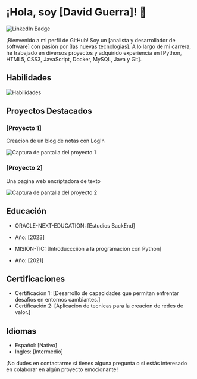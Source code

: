 # ¡Hola, soy [David Guerra]! 👋

![LinkedIn Badge](https://img.shields.io/badge/-LinkedIn-blue?style=flat-square&logo=linkedin&logoColor=white&link=[https://www.linkedin.com/in/[https://www.linkdin.com/in/david-guerra-9a4336268])

¡Bienvenido a mi perfil de GitHub! Soy un [analista y desarrollador de software] con pasión por [las nuevas tecnologias]. A lo largo de mi carrera, he trabajado en diversos proyectos y adquirido experiencia en [Python, HTML5, CSS3, JavaScript, Docker, MySQL, Java y Git].

## Habilidades

![Habilidades](https://img.shields.io/badge/Habilidades-JavaScript%20%7C%20Python%20%7C%20HTML%20%7C%20CSS%20%7C%20React%20%7C%20Node.js%20%7C%20SQL%20%7C%20Git%20%7C%20AWS%20%7C%20Docker%20%7C%20Machine%20Learning%20%7C%20Data%20Visualization%20-%230077B5?style=for-the-badge)

## Proyectos Destacados

### [Proyecto 1]

Creacion de un blog de notas con LogIn

![Captura de pantalla del proyecto 1](screenshots/screenshot1.png)

### [Proyecto 2]

Una pagina web encriptadora de texto

![Captura de pantalla del proyecto 2](screenshots/screenshot2.png)


## Educación

- ORACLE-NEXT-EDUCATION: [Estudios BackEnd]
- Año: [2023]

- MISION-TIC: [Introduccciion a la programacion con Python]
- Año: [2021]

## Certificaciones

- Certificación 1: [Desarrollo de capacidades que permitan enfrentar desafios en entornos cambiantes.]
- Certificación 2: [Aplicacion de tecnicas para la creacion de redes de valor.]

## Idiomas

- Español: [Nativo]
- Ingles: [Intermedio]

¡No dudes en contactarme si tienes alguna pregunta o si estás interesado en colaborar en algún proyecto emocionante!

